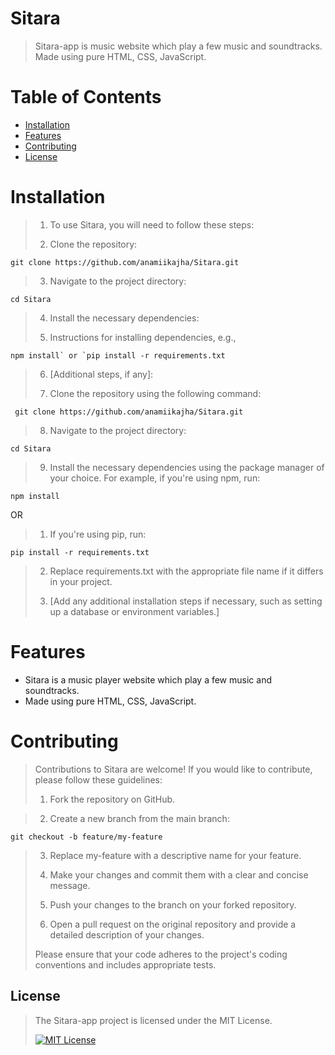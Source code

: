 # Sitara
> Sitara-app is music website which play a few music and soundtracks. Made using pure HTML, CSS, JavaScript.
>
# Table of Contents
- [Installation](#installation)
- [Features](#features)
- [Contributing](#contributing)
- [License](#license)

# Installation
>
> 1. To use Sitara, you will need to follow these steps:
>
> 2. Clone the repository:
> 
 ```
git clone https://github.com/anamiikajha/Sitara.git
```
> 3. Navigate to the project directory:
 ```
 cd Sitara
```

> 4. Install the necessary dependencies:
>    
> 5. Instructions for installing dependencies, e.g.,
 ```
npm install` or `pip install -r requirements.txt
```
> 6. [Additional steps, if any]:
>
> 7. Clone the repository using the following command:
>
```bash:
 git clone https://github.com/anamiikajha/Sitara.git
```
> 8. Navigate to the project directory:
```bash:
cd Sitara
```
> 9. Install the necessary dependencies using the package manager of your choice. For example, if you're using npm, run:
```
npm install
```
OR
> 1. If you're using pip, run:
```
pip install -r requirements.txt
```
> 2. Replace requirements.txt with the appropriate file name if it differs in your project.
>
> 3. [Add any additional installation steps if necessary, such as setting up a database or environment variables.]
>
# Features
- Sitara is a music player website which play a few music and soundtracks.
- Made using pure HTML, CSS, JavaScript.
>
# Contributing
>
> Contributions to Sitara are welcome! If you would like to contribute, please follow these guidelines:
>
> 1. Fork the repository on GitHub.
   
> 2. Create a new branch from the main branch:
```bash:
git checkout -b feature/my-feature
```
> 3. Replace my-feature with a descriptive name for your feature.
>
> 4. Make your changes and commit them with a clear and concise message.
>
> 5. Push your changes to the branch on your forked repository.
>
> 6. Open a pull request on the original repository and provide a detailed description of your changes.
> 
> Please ensure that your code adheres to the project's coding conventions and includes appropriate tests.

## License 
> The Sitara-app project is licensed under the MIT License.
> 
> [![MIT License](https://img.shields.io/badge/license-MIT-blue)](https://github.com/anamiikajha/HTTP-Server-Py/blob/master/LICENSE)
